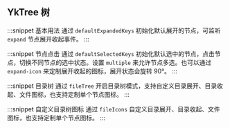 ## YkTree 树

:::snippet
基本用法
通过 `defaultExpandedKeys` 初始化默认展开的节点，可监听 `expand` 节点展开收起事件。
<TreePrimary/>
:::

:::snippet
节点点击
通过 `defaultSelectedKeys` 初始化默认选中的节点，点击节点，切换不同节点的选中状态。设置 `multiple` 来允许节点多选。也可以通过 `expand-icon` 来定制展开收起的图标，展开状态会旋转 90°。
<TreeSelect/>
:::

:::snippet
目录树
通过 `fileTree` 开启目录树模式，支持自定义目录展开、目录收起、文件图标，也支持定制单个节点图标。
<TreeFile/>
:::

:::snippet
自定义目录树图标
通过 `fileIcons` 自定义目录展开、目录收起、文件图标，也支持定制单个节点图标。
<TreeCustomFileIcon/>
:::
